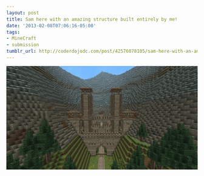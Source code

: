 ```yaml
---
layout: post
title: Sam here with an amazing structure built entirely by me!
date: '2013-02-08T07:06:16-05:00'
tags:
- MineCraft
- submission
tumblr_url: http://coderdojodc.com/post/42576078105/sam-here-with-an-amazing-structure-built-entirely-by
---
```

<img src="/assets/PWWKTht.png">
